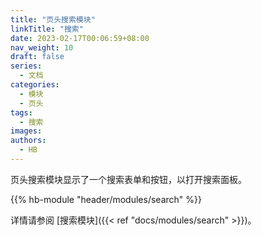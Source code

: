```yaml
---
title: "页头搜索模块"
linkTitle: "搜索"
date: 2023-02-17T00:06:59+08:00
nav_weight: 10
draft: false
series:
  - 文档
categories:
  - 模块
  - 页头
tags:
  - 搜索
images:
authors:
  - HB
---
```


页头搜索模块显示了一个搜索表单和按钮，以打开搜索面板。

<!--more-->

{{% hb-module "header/modules/search" %}}

详情请参阅 [搜索模块]({{< ref "docs/modules/search" >}})。
